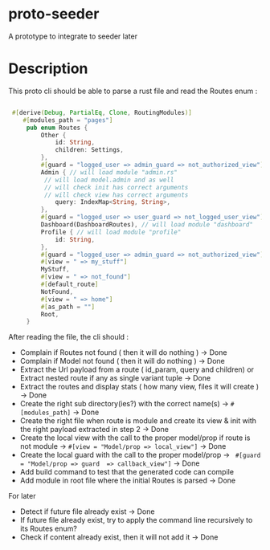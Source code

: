 # proto-seeder
A prototype to integrate to seeder later


# Description

This proto cli should be able to parse a rust file and read the Routes enum :

```rust

 #[derive(Debug, PartialEq, Clone, RoutingModules)]
    #[modules_path = "pages"]
     pub enum Routes {
         Other {
             id: String,
             children: Settings,
         },
         #[guard = "logged_user => admin_guard => not_authorized_view"]
         Admin { // will load module "admin.rs"
          // will load model.admin and as well
          // will check init has correct arguments
          // will check view has correct arguments
             query: IndexMap<String, String>,
         },
         #[guard = "logged_user => user_guard => not_logged_user_view"]
         Dashboard(DashboardRoutes), // will load module "dashboard"
         Profile { // will load module "profile"
             id: String,
         },
         #[guard = "logged_user => admin_guard => not_authorized_view"]
         #[view = " => my_stuff"]
         MyStuff,
         #[view = " => not_found"]
         #[default_route]
         NotFound,
         #[view = " => home"]
         #[as_path = ""]
         Root,
     }

```


After reading the file, the cli should :

- Complain if Routes not found ( then it will do nothing ) -> Done
- Complain if Model not found ( then it will do nothing ) -> Done
- Extract the Url payload from a route ( id_param, query and children) or Extract nested route if any as single variant tuple -> Done
- Extract the routes and display stats ( how many view, files it will create ) -> Done
- Create the right sub directory(ies?) with the correct name(s) ->   `#[modules_path]` -> Done
- Create the right file when route is module and create its view & init with the right payload extracted in step 2 -> Done
- Create the local view with the call to the proper model/prop if route is not module ->   `#[view = "Model/prop => local_view"]` -> Done
- Create the local guard with the call to the proper model/prop ->  ` #[guard = "Model/prop => guard  => callback_view"]` -> Done
- Add build command to test that the generated code can compile
- Add module in root file where the initial Routes is parsed -> Done

For later
- Detect if future file already exist -> Done
- If future file already exist, try to apply the command line recursively to its Routes enum?
- Check if content already exist, then it will not add it -> Done